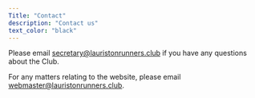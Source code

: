 ```yaml
---
Title: "Contact"
description: "Contact us"
text_color: "black"
---
```


Please email secretary@lauristonrunners.club if you have any questions about the Club. 

For any matters relating to the website, please email webmaster@lauristonrunners.club.
